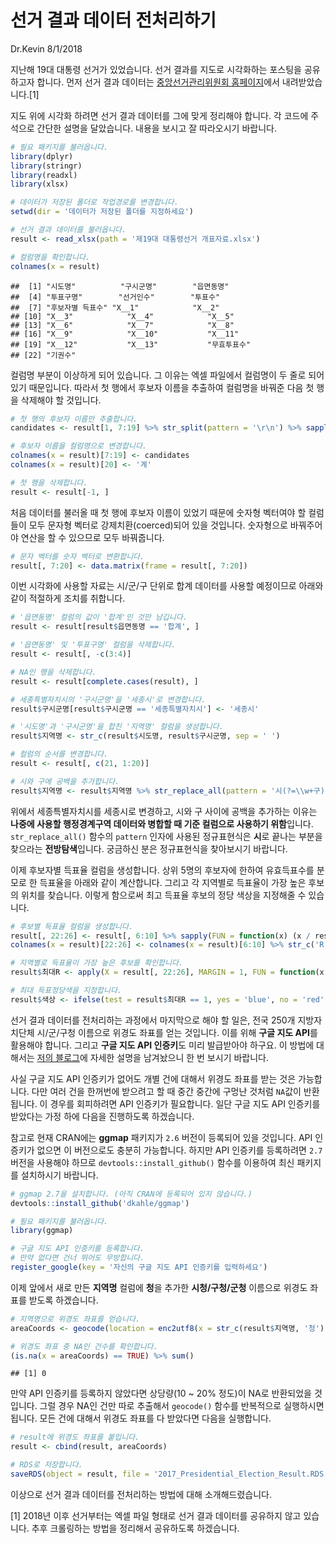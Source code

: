 선거 결과 데이터 전처리하기
================
Dr.Kevin
8/1/2018

지난해 19대 대통령 선거가 있었습니다. 선거 결과를 지도로 시각화하는 포스팅을 공유하고자 합니다. 먼저 선거 결과 데이터는 [중앙선거관리위원회 홈페이지](http://www.nec.go.kr/portal/main.do)에서 내려받았습니다.[1]

지도 위에 시각화 하려면 선거 결과 데이터를 그에 맞게 정리해야 합니다. 각 코드에 주석으로 간단한 설명을 달았습니다. 내용을 보시고 잘 따라오시기 바랍니다.

``` r
# 필요 패키지를 불러옵니다. 
library(dplyr)
library(stringr)
library(readxl)
library(xlsx)
```

``` r
# 데이터가 저장된 폴더로 작업경로를 변경합니다. 
setwd(dir = '데이터가 저장된 폴더를 지정하세요')
```

``` r
# 선거 결과 데이터를 불러옵니다.
result <- read_xlsx(path = '제19대 대통령선거 개표자료.xlsx')
```

``` r
# 컬럼명을 확인합니다. 
colnames(x = result)
```

    ##  [1] "시도명"          "구시군명"        "읍면동명"       
    ##  [4] "투표구명"        "선거인수"        "투표수"         
    ##  [7] "후보자별 득표수" "X__1"            "X__2"           
    ## [10] "X__3"            "X__4"            "X__5"           
    ## [13] "X__6"            "X__7"            "X__8"           
    ## [16] "X__9"            "X__10"           "X__11"          
    ## [19] "X__12"           "X__13"           "무효투표수"     
    ## [22] "기권수"

컬럼명 부분이 이상하게 되어 있습니다. 그 이유는 엑셀 파일에서 컬럼명이 두 줄로 되어 있기 때문입니다. 따라서 첫 행에서 후보자 이름을 추출하여 컬럼명을 바꿔준 다음 첫 행을 삭제해야 할 것입니다.

``` r
# 첫 행의 후보자 이름만 추출합니다. 
candidates <- result[1, 7:19] %>% str_split(pattern = '\r\n') %>% sapply(FUN = `[`, 2)

# 후보자 이름을 컬럼명으로 변경합니다.
colnames(x = result)[7:19] <- candidates
colnames(x = result)[20] <- '계'

# 첫 행을 삭제합니다.
result <- result[-1, ]
```

처음 데이터를 불러올 때 첫 행에 후보자 이름이 있었기 때문에 숫자형 벡터여야 할 컬럼들이 모두 문자형 벡터로 강제치환(coerced)되어 있을 것입니다. 숫자형으로 바꿔주어야 연산을 할 수 있으므로 모두 바꿔줍니다.

``` r
# 문자 벡터를 숫자 벡터로 변환합니다.
result[, 7:20] <- data.matrix(frame = result[, 7:20])
```

이번 시각화에 사용할 자료는 시/군/구 단위로 합계 데이터를 사용할 예정이므로 아래와 같이 적절하게 조치를 취합니다.

``` r
# '읍면동명' 컬럼의 값이 '합계'인 것만 남깁니다.
result <- result[result$읍면동명 == '합계', ]

# '읍면동명' 및 '투표구명' 컬럼을 삭제합니다.
result <- result[, -c(3:4)]

# NA인 행을 삭제합니다.
result <- result[complete.cases(result), ]

# 세종특별자치시의 '구시군명'을 '세종시'로 변경합니다.
result$구시군명[result$구시군명 == '세종특별자치시'] <- '세종시'

# '시도명'과 '구시군명'을 합친 '지역명' 컬럼을 생성합니다.
result$지역명 <- str_c(result$시도명, result$구시군명, sep = ' ')

# 컬럼의 순서를 변경합니다. 
result <- result[, c(21, 1:20)]

# 시와 구에 공백을 추가합니다. 
result$지역명 <- result$지역명 %>% str_replace_all(pattern = '시(?=\\w+구)', replacement = '시 ')
```

위에서 세종특별자치시를 세종시로 변경하고, 시와 구 사이에 공백을 추가하는 이유는 **나중에 사용할 행정경계구역 데이터와 병합할 때 기준 컬럼으로 사용하기 위함**입니다. `str_replace_all()` 함수의 `pattern` 인자에 사용된 정규표현식은 **시**로 끝나는 부분을 찾으라는 **전방탐색**입니다. 궁금하신 분은 정규표현식을 찾아보시기 바랍니다.

이제 후보자별 득표율 컬럼을 생성합니다. 상위 5명의 후보자에 한하여 유효득표수를 분모로 한 득표율을 아래와 같이 계산합니다. 그리고 각 지역별로 득표율이 가장 높은 후보의 위치를 찾습니다. 이렇게 함으로써 최고 득표율 후보의 정당 색상을 지정해줄 수 있습니다.

``` r
# 후보별 득표율 컬럼을 생성합니다. 
result[, 22:26] <- result[, 6:10] %>% sapply(FUN = function(x) (x / result$계 * 100) %>% round(digits = 1L))
colnames(x = result)[22:26] <- colnames(x = result)[6:10] %>% str_c('R')

# 지역별로 득표율이 가장 높은 후보를 확인합니다.
result$최대R <- apply(X = result[, 22:26], MARGIN = 1, FUN = function(x) which(x == max(x)))

# 최대 득표정당색을 지정합니다.
result$색상 <- ifelse(test = result$최대R == 1, yes = 'blue', no = 'red')
```

선거 결과 데이터를 전처리하는 과정에서 마지막으로 해야 할 일은, 전국 250개 지방자치단체 시/군/구청 이름으로 위경도 좌표를 얻는 것입니다. 이를 위해 **구글 지도 API**를 활용해야 합니다. 그리고 **구글 지도 API 인증키**도 미리 발급받아야 하구요. 이 방법에 대해서는 [저의 블로그](https://mrkevinna.github.io/R-%EC%8B%9C%EA%B0%81%ED%99%94-3/)에 자세한 설명을 남겨놨으니 한 번 보시기 바랍니다.

사실 구글 지도 API 인증키가 없어도 개별 건에 대해서 위경도 좌표를 받는 것은 가능합니다. 다만 여러 건을 한꺼번에 받으려고 할 때 중간 중간에 구멍난 것처럼 `NA`값이 반환됩니다. 이 경우를 회피하려면 API 인증키가 필요합니다. 일단 구글 지도 API 인증키를 받았다는 가정 하에 다음을 진행하도록 하겠습니다.

참고로 현재 CRAN에는 **ggmap** 패키지가 `2.6` 버전이 등록되어 있을 것입니다. API 인증키가 없으면 이 버전으로도 충분히 가능합니다. 하지만 API 인증키를 등록하려면 `2.7` 버전을 사용해야 하므로 `devtools::install_github()` 함수를 이용하여 최신 패키지를 설치하시기 바랍니다.

``` r
# ggmap 2.7을 설치합니다. (아직 CRAN에 등록되어 있지 않습니다.)
devtools::install_github('dkahle/ggmap')
```

``` r
# 필요 패키지를 불러옵니다. 
library(ggmap)

# 구글 지도 API 인증키를 등록합니다. 
# 만약 없다면 건너 뛰어도 무방합니다. 
register_google(key = '자신의 구글 지도 API 인증키를 입력하세요')
```

이제 앞에서 새로 만든 **지역명** 컬럼에 **청**을 추가한 **시청/구청/군청** 이름으로 위경도 좌표를 받도록 하겠습니다.

``` r
# 지역명으로 위경도 좌표를 얻습니다. 
areaCoords <- geocode(location = enc2utf8(x = str_c(result$지역명, '청')))

# 위경도 좌표 중 NA인 건수를 확인합니다. 
(is.na(x = areaCoords) == TRUE) %>% sum()
```

    ## [1] 0

만약 API 인증키를 등록하지 않았다면 상당량(10 ~ 20% 정도)이 NA로 반환되었을 것입니다. 그럴 경우 NA인 건만 따로 추출해서 `geocode()` 함수를 반복적으로 실행하시면 됩니다. 모든 건에 대해서 위경도 좌표를 다 받았다면 다음을 실행합니다.

``` r
# result에 위경도 좌표를 붙입니다.
result <- cbind(result, areaCoords)
```

``` r
# RDS로 저장합니다.
saveRDS(object = result, file = '2017_Presidential_Election_Result.RDS')
```

이상으로 선거 결과 데이터를 전처리하는 방법에 대해 소개해드렸습니다.

[1] 2018년 이후 선거부터는 엑셀 파일 형태로 선거 결과 데이터를 공유하지 않고 있습니다. 추후 크롤링하는 방법을 정리해서 공유하도록 하겠습니다.
